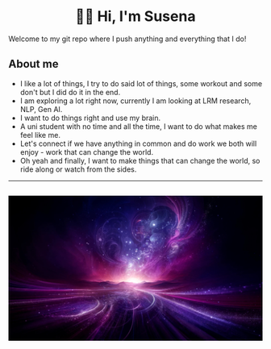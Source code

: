 
<h1 align = "center" > 💜✨ Hi, I'm Susena </h1> 

Welcome to my git repo where I push anything and everything that I do!

## About me

- I like a lot of things, I try to do said lot of things, some workout and some don't but I did do it in the end.
- I am exploring a lot right now, currently I am looking at LRM research, NLP, Gen AI.
- I want to do things right and use my brain.
- A uni student with no time and all the time, I want to do what makes me feel like me.
- Let's connect if we have anything in common and do work we both will enjoy -  work that can change the world.
- Oh yeah and finally, I want to make things that can change the world, so ride along or watch from the sides.

---
![Pretty Background](WowBg.jpg)
---


